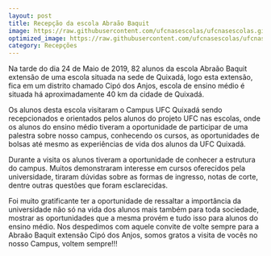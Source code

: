 ```yaml
---
layout: post
title: Recepção da escola Abraão Baquit
image: https://raw.githubusercontent.com/ufcnasescolas/ufcnasescolas.github.io/master/base/08/__capa.jpg
optimized_image: https://raw.githubusercontent.com/ufcnasescolas/ufcnasescolas.github.io/master/base/.thumb/08/Readme.jpg
category: Recepções
---
```

<!-- DON'T EDIT THIS FILE, GENERATED BY SCRIPT -->
<!-- DON'T EDIT THIS FILE, GENERATED BY SCRIPT -->
<!-- DON'T EDIT THIS FILE, GENERATED BY SCRIPT -->
<!-- DON'T EDIT THIS FILE, GENERATED BY SCRIPT -->
<!-- DON'T EDIT THIS FILE, GENERATED BY SCRIPT -->


Na tarde do dia 24 de Maio de 2019, 82 alunos da escola Abraão Baquit extensão de uma escola situada na sede de Quixadá, logo esta extensão, fica em um distrito chamado Cipó dos Anjos, escola de ensino médio é situada há aproximadamente 40 km da cidade de Quixadá.

Os alunos desta escola visitaram o Campus UFC Quixadá sendo recepcionados e orientados pelos alunos do projeto UFC nas escolas, onde os alunos do ensino médio tiveram a oportunidade de participar de uma palestra sobre nosso campus, conhecendo os cursos, as oportunidades de bolsas até mesmo as experiências de vida dos alunos da UFC Quixadá.

Durante a visita os alunos tiveram a oportunidade de conhecer a estrutura do campus. Muitos demonstraram interesse em cursos oferecidos pela universidade, tiraram dúvidas sobre as  formas de ingresso, notas de corte, dentre outras questões que foram esclarecidas.

Foi muito gratificante ter a oportunidade de ressaltar a importância da universidade não só na vida dos alunos mais também para toda sociedade, mostrar as oportunidades que a mesma provém e tudo isso para alunos do ensino médio. Nos despedimos com aquele convite de volte sempre para a Abraão Baquit extensão Cipó dos Anjos, somos gratos a visita de vocês no nosso Campus, voltem sempre!!!

